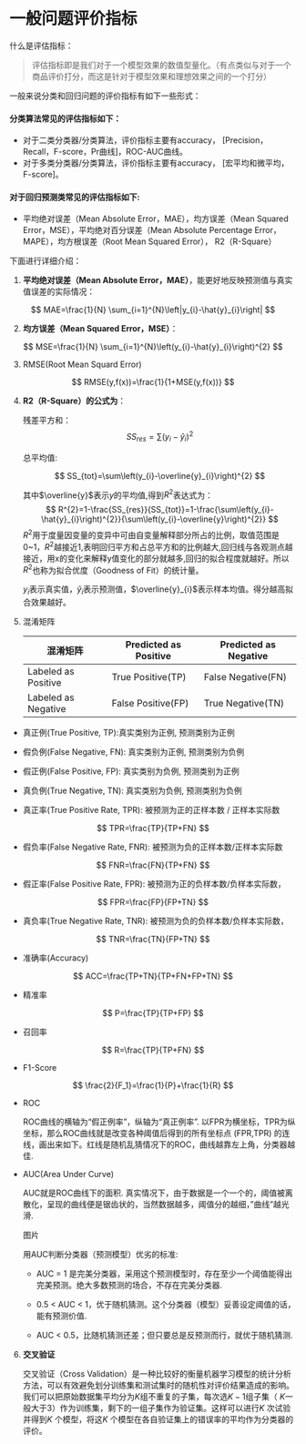 # 一般问题评价指标

什么是评估指标：

>评估指标即是我们对于一个模型效果的数值型量化。（有点类似与对于一个商品评价打分，而这是针对于模型效果和理想效果之间的一个打分）

一般来说分类和回归问题的评价指标有如下一些形式：

#### 分类算法常见的评估指标如下：
* 对于二类分类器/分类算法，评价指标主要有accuracy， [Precision，Recall，F-score，Pr曲线]，ROC-AUC曲线。
* 对于多类分类器/分类算法，评价指标主要有accuracy， [宏平均和微平均，F-score]。

#### 对于回归预测类常见的评估指标如下:
* 平均绝对误差（Mean Absolute Error，MAE），均方误差（Mean Squared Error，MSE），平均绝对百分误差（Mean Absolute Percentage Error，MAPE），均方根误差（Root Mean Squared Error）， R2（R-Square）

下面进行详细介绍：

1. **平均绝对误差（Mean Absolute Error，MAE）**，能更好地反映预测值与真实值误差的实际情况：

$$
MAE=\frac{1}{N} \sum_{i=1}^{N}\left|y_{i}-\hat{y}_{i}\right|
$$



2. **均方误差（Mean Squared Error，MSE）**：

$$
MSE=\frac{1}{N} \sum_{i=1}^{N}\left(y_{i}-\hat{y}_{i}\right)^{2}
$$

3. RMSE(Root Mean Squard Error)

$$
RMSE(y,f(x))=\frac{1}{1+MSE(y,f(x))}
$$

4. **R2（R-Square）的公式为**：

   残差平方和：
   $$
   SS_{res}=\sum\left(y_{i}-\hat{y}_{i}\right)^{2}
   $$
   
   总平均值:
   
   $$
   SS_{tot}=\sum\left(y_{i}-\overline{y}_{i}\right)^{2}
   $$
   
   其中$\overline{y}$表示$y$的平均值,得到$R^2$表达式为：
   $$
   R^{2}=1-\frac{SS_{res}}{SS_{tot}}=1-\frac{\sum\left(y_{i}-\hat{y}_{i}\right)^{2}}{\sum\left(y_{i}-\overline{y}\right)^{2}}
   $$
   $R^2$用于度量因变量的变异中可由自变量解释部分所占的比例，取值范围是 0~1，$R^2$越接近1,表明回归平方和占总平方和的比例越大,回归线与各观测点越接近，用x的变化来解释y值变化的部分就越多,回归的拟合程度就越好。所以$R^2$也称为拟合优度（Goodness of Fit）的统计量。
   
   $y_{i}$表示真实值，$\hat{y}_{i}$表示预测值，$\overline{y}_{i}$表示样本均值。得分越高拟合效果越好。

5. 混淆矩阵

   | 混淆矩阵            | Predicted as Positive | Predicted as Negative |
   | ------------------- | --------------------- | --------------------- |
   | Labeled as Positive | True Positive(TP)     | False Negative(FN)    |
   | Labeled as Negative | False Positive(FP)    | True Negative(TN)     |

* 真正例(True Positive, TP):真实类别为正例, 预测类别为正例
* 假负例(False Negative, FN): 真实类别为正例, 预测类别为负例
* 假正例(False Positive, FP): 真实类别为负例, 预测类别为正例 
* 真负例(True Negative, TN): 真实类别为负例, 预测类别为负例

* 真正率(True Positive Rate, TPR): 被预测为正的正样本数 / 正样本实际数

$$
TPR=\frac{TP}{TP+FN}
$$

* 假负率(False Negative Rate, FNR): 被预测为负的正样本数/正样本实际数

$$
FNR=\frac{FN}{TP+FN}
$$

* 假正率(False Positive Rate, FPR): 被预测为正的负样本数/负样本实际数，

$$
FPR=\frac{FP}{FP+TN}
$$

* 真负率(True Negative Rate, TNR): 被预测为负的负样本数/负样本实际数，

$$
TNR=\frac{TN}{FP+TN}
$$

* 准确率(Accuracy)

$$
ACC=\frac{TP+TN}{TP+FN+FP+TN}
$$

* 精准率

$$
P=\frac{TP}{TP+FP}
$$

* 召回率

$$
R=\frac{TP}{TP+FN}
$$

* F1-Score

$$
\frac{2}{F_1}=\frac{1}{P}+\frac{1}{R}
$$

* ROC

  ROC曲线的横轴为“假正例率”，纵轴为“真正例率”. 以FPR为横坐标，TPR为纵坐标，那么ROC曲线就是改变各种阈值后得到的所有坐标点 (FPR,TPR) 的连线，画出来如下。红线是随机乱猜情况下的ROC，曲线越靠左上角，分类器越佳. 

* AUC(Area Under Curve)

  AUC就是ROC曲线下的面积. 真实情况下，由于数据是一个一个的，阈值被离散化，呈现的曲线便是锯齿状的，当然数据越多，阈值分的越细，”曲线”越光滑. 

  图片

  用AUC判断分类器（预测模型）优劣的标准:

  + AUC = 1 是完美分类器，采用这个预测模型时，存在至少一个阈值能得出完美预测。绝大多数预测的场合，不存在完美分类器.

  + 0.5 < AUC < 1，优于随机猜测。这个分类器（模型）妥善设定阈值的话，能有预测价值.

  + AUC < 0.5，比随机猜测还差；但只要总是反预测而行，就优于随机猜测.

6. **交叉验证**

   交叉验证（Cross Validation）是一种比较好的衡量机器学习模型的统计分析方法，可以有效避免划分训练集和测试集时的随机性对评价结果造成的影响。我们可以把原始数据集平均分为$K$组不重复的子集，每次选$K − 1$组子集（ $K$一般大于3）作为训练集，剩下的一组子集作为验证集。这样可以进行$K$ 次试验并得到$K$ 个模型，将这$K$ 个模型在各自验证集上的错误率的平均作为分类器的评价。

